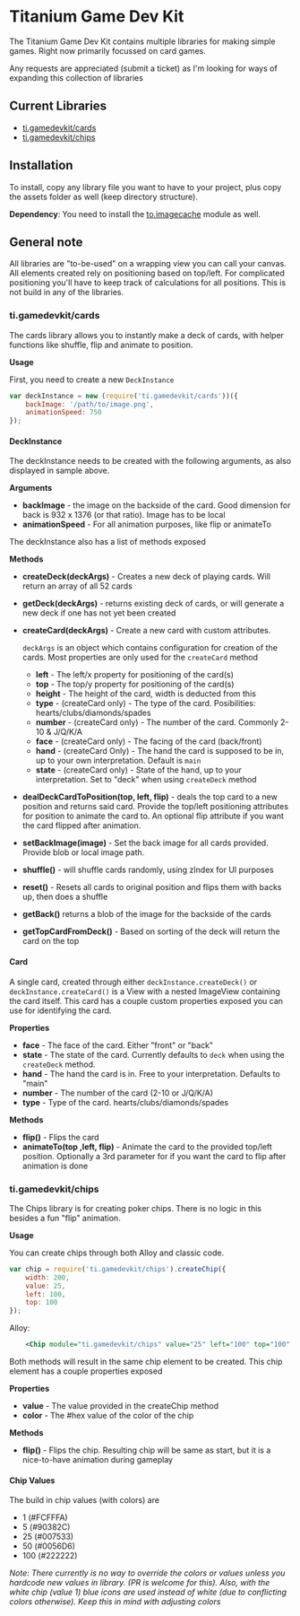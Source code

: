 # Titanium Game Dev Kit

The Titanium Game Dev Kit contains multiple libraries for making simple games. Right now primarily focussed on card games. 

Any requests are appreciated (submit a ticket) as I'm looking for ways of expanding this collection of libraries

## Current Libraries

- [ti.gamedevkit/cards](#tigamedevkitcards)
- [ti.gamedevkit/chips](#tigamedevkitchips)

## Installation

To install, copy any library file you want to have to your project, plus copy the assets folder as well (keep directory structure). 

**Dependency**: You need to install the [to.imagecache](https://github.com/Topener/To.ImageCache/) module as well.

## General note
All libraries are "to-be-used" on a wrapping view you can call your canvas. All elements created rely on positioning based on top/left. For complicated positioning you'll have to keep track of calculations for all positions. This is not build in any of the libraries.

### ti.gamedevkit/cards

The cards library allows you to instantly make a deck of cards, with helper functions like shuffle, flip and animate to position.

**Usage** 

First, you need to create a new `DeckInstance`

```js
var deckInstance = new (require('ti.gamedevkit/cards'))({
    backImage: '/path/to/image.png', 
    animationSpeed: 750
});
```

#### DeckInstance

The deckInstance needs to be created with the following arguments, as also displayed in sample above.

**Arguments** 

- **backImage** - the image on the backside of the card. Good dimension for back is 932 x 1376 (or that ratio). Image has to be local
- **animationSpeed** - For all animation purposes, like flip or animateTo

The deckInstance also has a list of methods exposed

**Methods**

- **createDeck(deckArgs)** - Creates a new deck of playing cards. Will return an array of all 52 cards
- **getDeck(deckArgs)** - returns existing deck of cards, or will generate a new deck if one has not yet been created
- **createCard(deckArgs)** - Create a new card with custom attributes. 
  
  `deckArgs` is an object which contains configuration for creation of the cards. Most properties are only used for the `createCard` method
   - **left** - The left/x property for positioning of the card(s)
   - **top** - The top/y property for positioning of the card(s)
   - **height** - The height of the card, width is deducted from this
   - **type** - (createCard only) - The type of the card. Posibilities: hearts/clubs/diamonds/spades
   - **number** - (createCard only) - The number of the card. Commonly 2-10 & J/Q/K/A
   - **face** - (createCard only) - The facing of the card (back/front)
   - **hand** - (createCard Only) - The hand the card is supposed to be in, up to your own interpretation. Default is `main`
   - **state** - (createCard only) - State of the hand, up to your interpretation. Set to "deck" when using `createDeck` method 
- **dealDeckCardToPosition(top, left, flip)** - deals the top card to a new position and returns said card. Provide the top/left positioning attributes for position to animate the card to. An optional flip attribute if you want the card flipped after animation.
- **setBackImage(image)** - Set the back image for all cards provided. Provide blob or local image path. 
- **shuffle()** - will shuffle cards randomly, using zIndex for UI purposes
- **reset()** - Resets all cards to original position and flips them with backs up, then does a shuffle
- **getBack()** returns a blob of the image for the backside of the cards
- **getTopCardFromDeck()** - Based on sorting of the deck will return the card on the top

#### Card

A single card, created through either `deckInstance.createDeck()` or `deckInstance.createCard()` is a View with a nested ImageView containing the card itself. This card has a couple custom properties exposed you can use for identifying the card.

**Properties**

- **face** - The face of the card. Either "front" or "back"
- **state** - The state of the card. Currently defaults to `deck` when using the `createDeck` method.
- **hand** - The hand the card is in. Free to your interpretation. Defaults to "main"
- **number** - The number of the card (2-10 or J/Q/K/A)
- **type** - Type of the card. hearts/clubs/diamonds/spades

**Methods**

- **flip()** - Flips the card
- **animateTo(top ,left, flip)** - Animate the card to the provided top/left position. Optionally a 3rd parameter for if you want the card to flip after animation is done


### ti.gamedevkit/chips

The Chips library is for creating poker chips. There is no logic in this besides a fun "flip" animation.

**Usage**

You can create chips through both Alloy and classic code.

```js
var chip = require('ti.gamedevkit/chips').createChip({
    width: 200,
    value: 25,
    left: 100,
    top: 100
});
```

Alloy:

```xml
    <Chip module="ti.gamedevkit/chips" value="25" left="100" top="100" width="200" />
```

Both methods will result in the same chip element to be created. This chip element has a couple properties exposed

**Properties**
- **value** - The value provided in the createChip method
- **color** - The #hex value of the color of the chip

**Methods**
- **flip()** - Flips the chip. Resulting chip will be same as start, but it is a nice-to-have animation during gameplay

#### Chip Values

The build in chip values (with colors) are
- 1 (#FCFFFA)
- 5 (#90382C)
- 25 (#007533)
- 50 (#0056D6)
- 100 (#222222)

*Note: There currently is no way to override the colors or values unless you hardcode new values in library. (PR is welcome for this). Also, with the white chip (value 1) blue icons are used instead of white (due to conflicting colors otherwise). Keep this in mind with adjusting colors*

